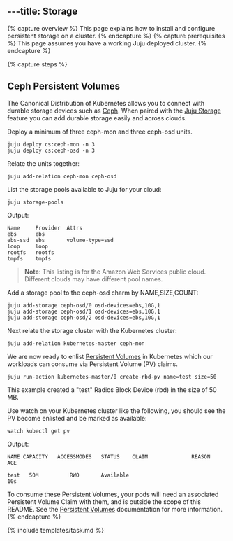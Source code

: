 ---title: Storage
---

{% capture overview %}
This page explains how to install and configure persistent storage on a cluster.
{% endcapture %}
{% capture prerequisites %}
This page assumes you have a working Juju deployed cluster.
{% endcapture %}

{% capture steps %}
## Ceph Persistent Volumes

The Canonical Distribution of Kubernetes allows you to connect with durable
storage devices such as [Ceph](http://ceph.com). When paired with the
[Juju Storage](https://jujucharms.com/docs/2.0/charms-storage) feature you
can add durable storage easily and across clouds.

Deploy a minimum of three ceph-mon and three ceph-osd units.

```
juju deploy cs:ceph-mon -n 3
juju deploy cs:ceph-osd -n 3
```

Relate the units together:
```
juju add-relation ceph-mon ceph-osd
```

List the storage pools available to Juju for your cloud:

    juju storage-pools

Output:
```
Name     Provider  Attrs
ebs      ebs       
ebs-ssd  ebs       volume-type=ssd
loop     loop      
rootfs   rootfs    
tmpfs    tmpfs
```
> **Note**: This listing is for the Amazon Web Services public cloud.
> Different clouds may have different pool names.

Add a storage pool to the ceph-osd charm by NAME,SIZE,COUNT:

```
juju add-storage ceph-osd/0 osd-devices=ebs,10G,1
juju add-storage ceph-osd/1 osd-devices=ebs,10G,1
juju add-storage ceph-osd/2 osd-devices=ebs,10G,1
```

Next relate the storage cluster with the Kubernetes cluster:

```
juju add-relation kubernetes-master ceph-mon
```

We are now ready to enlist 
[Persistent Volumes](/docs/concepts/storage/persistent-volumes/)
in Kubernetes which our workloads can consume via Persistent Volume (PV) claims.

```
juju run-action kubernetes-master/0 create-rbd-pv name=test size=50
```

This example created a "test" Radios Block Device (rbd) in the size of 50 MB.

Use watch on your Kubernetes cluster like the following, you should see the PV
become enlisted and be marked as available:

    watch kubectl get pv

Output: 

```
NAME CAPACITY   ACCESSMODES   STATUS    CLAIM              REASON    AGE

test   50M          RWO       Available                              10s
```

To consume these Persistent Volumes, your pods will need an associated
Persistent Volume Claim with them, and is outside the scope of this README. See the
[Persistent Volumes](/docs/concepts/storage/persistent-volumes/)
documentation for more information.
{% endcapture %}

{% include templates/task.md %}

